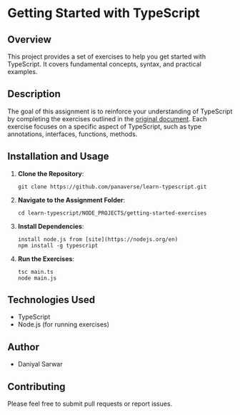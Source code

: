 # Getting Started with TypeScript

## Overview
This project provides a set of exercises to help you get started with TypeScript. It covers fundamental concepts, syntax, and practical examples.

## Description
The goal of this assignment is to reinforce your understanding of TypeScript by completing the exercises outlined in the [original document](https://github.com/panaverse/learn-typescript/blob/master/NODE_PROJECTS/getting-started-exercises.md). Each exercise focuses on a specific aspect of TypeScript, such as type annotations, interfaces, functions, methods.

## Installation and Usage
1. **Clone the Repository**:
   ```
   git clone https://github.com/panaverse/learn-typescript.git
   ```

2. **Navigate to the Assignment Folder**:
   ```
   cd learn-typescript/NODE_PROJECTS/getting-started-exercises
   ```

3. **Install Dependencies**:
   ```
   install node.js from [site](https://nodejs.org/en)
   npm install -g typescript
   ```

4. **Run the Exercises**:
   ```
   tsc main.ts
   node main.js
   ```

## Technologies Used
- TypeScript
- Node.js (for running exercises)

## Author
- Daniyal Sarwar

## Contributing
Please feel free to submit pull requests or report issues.
